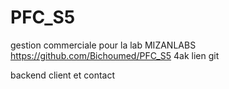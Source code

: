 # PFC_S5
gestion commerciale pour la lab MIZANLABS
https://github.com/Bichoumed/PFC_S5
4ak lien git 

backend client et contact 
